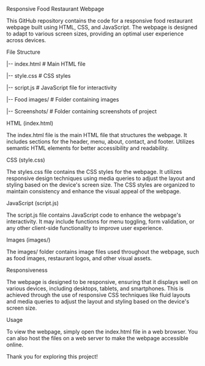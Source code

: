 Responsive Food Restaurant Webpage

This GitHub repository contains the code for a responsive food restaurant webpage built using HTML, CSS, and JavaScript. The webpage is designed to adapt to various screen sizes, providing an optimal user experience across devices.

File Structure

|-- index.html # Main HTML file

|-- style.css # CSS styles

|-- script.js # JavaScript file for interactivity

|-- Food images/ # Folder containing images

|-- Screenshots/ # Folder containing screenshots of project

HTML (index.html)

The index.html file is the main HTML file that structures the webpage. It includes sections for the header, menu, about, contact, and footer. Utilizes semantic HTML elements for better accessibility and readability.

CSS (style.css)

The styles.css file contains the CSS styles for the webpage. It utilizes responsive design techniques using media queries to adjust the layout and styling based on the device's screen size. The CSS styles are organized to maintain consistency and enhance the visual appeal of the webpage.

JavaScript (script.js)

The script.js file contains JavaScript code to enhance the webpage's interactivity. It may include functions for menu toggling, form validation, or any other client-side functionality to improve user experience.

Images (images/)

The images/ folder contains image files used throughout the webpage, such as food images, restaurant logos, and other visual assets.

Responsiveness

The webpage is designed to be responsive, ensuring that it displays well on various devices, including desktops, tablets, and smartphones. This is achieved through the use of responsive CSS techniques like fluid layouts and media queries to adjust the layout and styling based on the device's screen size.

Usage

To view the webpage, simply open the index.html file in a web browser. You can also host the files on a web server to make the webpage accessible online.


Thank you for exploring this project!
